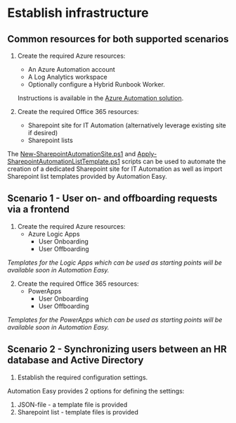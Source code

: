 ﻿# Establish infrastructure

## Common resources for both supported scenarios

1. Create the required Azure resources:
    - An Azure Automation account
    - A Log Analytics workspace
    - Optionally configure a Hybrid Runbook Worker.

    Instructions is available in the [Azure Automation solution](https://github.com/janegilring/AutomationEasy/blob/master/docs/azure-automation/04%20-%20installation.md).

2. Create the required Office 365 resources:
    - Sharepoint site for IT Automation (alternatively leverage existing site if desired)
    - Sharepoint lists

The [New-SharepointAutomationSite.ps1](https://github.com/janegilring/AutomationEasy/blob/dev/deploy/user-management/Office%20365/Sharepoint%20Online/New-SharepointAutomationSite.ps1) and [Apply-SharepointAutomationListTemplate.ps1](https://github.com/janegilring/AutomationEasy/blob/dev/deploy/user-management/Office%20365/Sharepoint%20Online/Apply-SharepointAutomationListTemplate.ps1) scripts can be used to automate the creation of a dedicated Sharepoint site for IT Automation as well as import Sharepoint list templates provided by Automation Easy.

## Scenario 1 - User on- and offboarding requests via a frontend

1. Create the required Azure resources:
    - Azure Logic Apps
        - User Onboarding
        - User Offboarding

*Templates for the Logic Apps which can be used as starting points will be available soon in Automation Easy.*

2. Create the required Office 365 resources:
    - PowerApps
        - User Onboarding
        - User Offboarding

*Templates for the PowerApps which can be used as starting points will be available soon in Automation Easy.*

## Scenario 2 - Synchronizing users between an HR database and Active Directory

1) Establish the required configuration settings.

Automation Easy provides 2 options for defining the settings:
1) JSON-file - a template file is provided
2) Sharepoint list - template files is provided